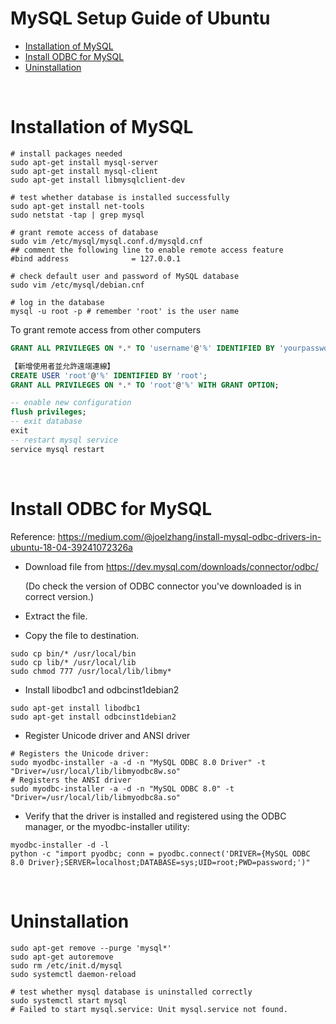 # MySQL Setup Guide of Ubuntu

* [Installation of MySQL](#Installation-of-MySQL)
* [Install ODBC for MySQL](#Install-ODBC-for-MySQL)
* [Uninstallation](#Uninstallation)

<br>

# Installation of MySQL

```shell
# install packages needed
sudo apt-get install mysql-server
sudo apt-get install mysql-client
sudo apt-get install libmysqlclient-dev

# test whether database is installed successfully
sudo apt-get install net-tools
sudo netstat -tap | grep mysql

# grant remote access of database
sudo vim /etc/mysql/mysql.conf.d/mysqld.cnf
## comment the following line to enable remote access feature
#bind address              = 127.0.0.1

# check default user and password of MySQL database
sudo vim /etc/mysql/debian.cnf

# log in the database
mysql -u root -p # remember 'root' is the user name
```

To grant remote access from other computers

```sql
GRANT ALL PRIVILEGES ON *.* TO 'username'@'%' IDENTIFIED BY 'yourpassword' WITH GRANT OPTION;

【新增使用者並允許遠端連線】
CREATE USER 'root'@'%' IDENTIFIED BY 'root';
GRANT ALL PRIVILEGES ON *.* TO 'root'@'%' WITH GRANT OPTION;

-- enable new configuration
flush privileges;  
-- exit database
exit
-- restart mysql service
service mysql restart
```

<br>

# Install ODBC for MySQL

Reference: https://medium.com/@joelzhang/install-mysql-odbc-drivers-in-ubuntu-18-04-39241072326a

* Download file from https://dev.mysql.com/downloads/connector/odbc/

  (Do check the version of ODBC connector you've downloaded is in correct version.)

* Extract the file.

* Copy the file to destination.

```shell
sudo cp bin/* /usr/local/bin
sudo cp lib/* /usr/local/lib
sudo chmod 777 /usr/local/lib/libmy*
```

* Install libodbc1 and odbcinst1debian2

```shell
sudo apt-get install libodbc1
sudo apt-get install odbcinst1debian2
```

* Register Unicode driver and ANSI driver

```shell
# Registers the Unicode driver:
sudo myodbc-installer -a -d -n "MySQL ODBC 8.0 Driver" -t "Driver=/usr/local/lib/libmyodbc8w.so"
# Registers the ANSI driver
sudo myodbc-installer -a -d -n "MySQL ODBC 8.0" -t "Driver=/usr/local/lib/libmyodbc8a.so"
```

* Verify that the driver is installed and registered using the ODBC manager, or the myodbc-installer utility: 

```shell
myodbc-installer -d -l
python -c "import pyodbc; conn = pyodbc.connect('DRIVER={MySQL ODBC 8.0 Driver};SERVER=localhost;DATABASE=sys;UID=root;PWD=password;')"
```

<br>

# Uninstallation

```Shell
sudo apt-get remove --purge 'mysql*'
sudo apt-get autoremove
sudo rm /etc/init.d/mysql
sudo systemctl daemon-reload 
```

```shell
# test whether mysql database is uninstalled correctly
sudo systemctl start mysql
# Failed to start mysql.service: Unit mysql.service not found.
```

